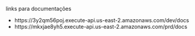 links para documentações

<ul>
    <li>https://3y2qm56poj.execute-api.us-east-2.amazonaws.com/dev/docs
    <li>https://mkxjae8yh5.execute-api.us-east-2.amazonaws.com/prd/docs
</ul>
